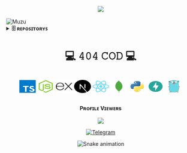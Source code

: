 
   <p align="center">
   <img src="https://media.giphy.com/media/hvRJCLFzcasrR4ia7z/giphy.gif" width="50px">
   </p>

<img src="https://readme-typing-svg.herokuapp.com?font=Kaushan+Script&size=40&duration=3500&color=44F763&background=FFFFFF00&center=true&vCenter=true&width=650&height=55&lines=I+Am+Muzafir+Tm+%F0%9F%A7%91%F0%9F%8F%BB%E2%80%8D%F0%9F%92%BB" alt="Muzu" width="656" height="59">

 

<!-- Start repos section -->
<details>
<summary><b>🗄️ ʀᴇᴘᴏꜱɪᴛᴏʀʏꜱ</b></summary>
<br>
<table>
  <thead>
    <tr>
      <th>ɴᴀᴍᴇ</th>
      <th>ᴛʏᴘᴇ</th>
      <th>ᴅᴇꜱᴄʀɪᴘᴛɪᴏɴ</th>
    </tr>
  </thead>
  <tbody>
    <tr>
      <td><a href='https://github.com/404COD/SADIE-MOL'>𝕊𝔸𝔻𝕀𝔼 𝕄𝕆𝕃</a></td>
      <td>ᴀᴜᴛᴏ ꜰɪʟᴛᴇʀ</td>
      <td>ᴍᴏᴅɪꜰɪᴇᴅ</td>
    </tr>
  </tbody>
</table>
</details>
<!-- End repos section -->

<div align='center' style='display: inline_block;'>
  <h1>💻 𝟺𝟶𝟺 𝙲𝙾𝙳 💻</h1>

  <br />

  <img align='center' alt='kaue-ts' height='35' width='45' src='https://raw.githubusercontent.com/devicons/devicon/master/icons/typescript/typescript-plain.svg' />
  <img align='center' alt='kaue-nodejs' height='35' width='45' src='https://raw.githubusercontent.com/devicons/devicon/master/icons/nodejs/nodejs-plain.svg' />
  <img align='center' alt='kaue-expressjs' height='35' width='45' src='https://raw.githubusercontent.com/devicons/devicon/master/icons/express/express-original.svg' />
  <img align='center' alt='kaue-nextjs' height='35' width='45' src='https://raw.githubusercontent.com/devicons/devicon/master/icons/nextjs/nextjs-original.svg' />
  <img align='center' alt='kaue-reactjs' height='35' width='45' src='https://raw.githubusercontent.com/devicons/devicon/master/icons/react/react-original.svg' />
  <img align='center' alt='kaue-mongodb' height='35' width='45' src='https://raw.githubusercontent.com/devicons/devicon/master/icons/mongodb/mongodb-plain.svg' />
  <img align='center' alt='kaue-python' height='35' width='45' src='https://raw.githubusercontent.com/devicons/devicon/master/icons/python/python-original.svg' />
  <img align='center' alt='kaue-fastapi' height='35' width='45' src='https://raw.githubusercontent.com/kauefraga/kauefraga/main/assets/fastapi-icon.svg' />
  <img align='center' alt='kaue-go' height='35' width='45' src='https://raw.githubusercontent.com/devicons/devicon/master/icons/go/go-original.svg' />
</div>


<div align="center">
<br><p align="center"><b>Pʀᴏғɪʟᴇ Vɪᴇᴡᴇʀs</b></p>  
<p align="center"><img align="center" src="https://profile-counter.glitch.me/{inblizbot}/count.svg"/></p> 
<a href="https://telegram.dog/inbliz"><img alt="Telegram" src="https://img.shields.io/badge/INBLIZ-2CA5E0?style=for-the-badge&logo=telegram&logoColor=green"/></a>
</p>
  </a>
  <img alt='Snake animation' src='https://github.com/kauefraga/kauefraga/blob/output/github-contribution-grid-snake.svg' />
</div>



  <div id="MyClockDisplay" class="clock" 
  onload="showTime()"></div>
    
